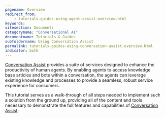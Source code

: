 ```yaml
---
pagename: Overview
redirect_from:
    - tutorials-guides-using-agent-assist-overview.html
keywords:
sitesection: Documents
categoryname: "Conversational AI"
documentname: Tutorials & Guides
subfoldername: Using Conversation Assist
permalink: tutorials-guides-using-conversation-assist-overview.html
indicator: both
---
```


[Conversation Assist](conversation-assist-overview.html) provides a suite of services designed to enhance the productivity of human agents. By enabling agents to access knowledge base articles and bots within a conversation, the agents can leverage existing knowledge and processes to provide a seamless, robust service experience for consumers. 

This tutorial serves as a walk-through of all steps needed to implement such a solution from the ground up, providing all of the content and tools necessary to demonstrate the full features and capabilities of [Conversation Assist](conversation-assist-overview.html).
